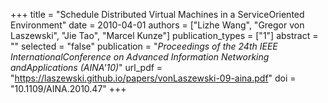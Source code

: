 +++
title = "Schedule Distributed Virtual Machines in a ServiceOriented Environment"
date = 2010-04-01
authors = ["Lizhe Wang", "Gregor von Laszewski", "Jie Tao", "Marcel Kunze"]
publication_types = ["1"]
abstract = ""
selected = "false"
publication = "*Proceedings of the 24th IEEE InternationalConference on Advanced Information Networking andApplications (AINA'10)*"
url_pdf = "https://laszewski.github.io/papers/vonLaszewski-09-aina.pdf"
doi = "10.1109/AINA.2010.47"
+++

